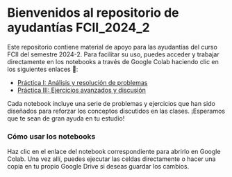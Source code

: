 # Bienvenidos al repositorio de ayudantías FCII_2024_2

Este repositorio contiene material de apoyo para las ayudantías del curso FCII del semestre 2024-2. Para facilitar su uso, puedes acceder y trabajar directamente en los notebooks a través de Google Colab haciendo clic en los siguientes enlaces 🚀: 

* [Práctica I: Análisis y resolución de problemas](https://githubtocolab.com/Ju-Ortega/A_FCII/blob/main/ayudantia_1_23_08_24.ipynb)
* [Práctica III: Ejercicios avanzados y discusión](https://githubtocolab.com/Ju-Ortega/A_FCII/blob/main/ayudantia_3_06_09_24.ipynb)

Cada notebook incluye una serie de problemas y ejercicios que han sido diseñados para reforzar los conceptos discutidos en las clases. ¡Esperamos que te sean de gran ayuda en tu estudio!

### Cómo usar los notebooks
Haz clic en el enlace del notebook correspondiente para abrirlo en Google Colab. Una vez allí, puedes ejecutar las celdas directamente o hacer una copia en tu propio Google Drive si deseas guardar los cambios. 
